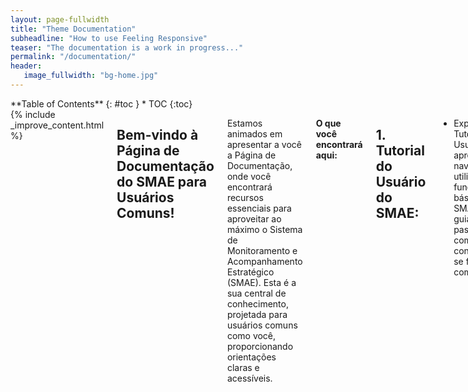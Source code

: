 ```yaml
---
layout: page-fullwidth
title: "Theme Documentation"
subheadline: "How to use Feeling Responsive"
teaser: "The documentation is a work in progress..."
permalink: "/documentation/"
header:
   image_fullwidth: "bg-home.jpg"
---
```

<div class="row">
<div class="medium-4 medium-push-8 columns" markdown="1">
<div class="panel radius" markdown="1">
**Table of Contents**
{: #toc }
*  TOC
{:toc}
</div>
</div><!-- /.medium-4.columns -->



<div class="medium-8 medium-pull-4 columns" markdown="1">
{% include _improve_content.html %}

## **Bem-vindo à Página de Documentação do SMAE para Usuários Comuns!**

Estamos animados em apresentar a você a Página de Documentação, onde você encontrará recursos essenciais para aproveitar ao máximo o Sistema de Monitoramento e Acompanhamento Estratégico (SMAE). Esta é a sua central de conhecimento, projetada para usuários comuns como você, proporcionando orientações claras e acessíveis.

**O que você encontrará aqui:**

## 1. **Tutorial do Usuário do SMAE:**
   - Explore o Tutorial do Usuário para aprender a navegar e utilizar as funcionalidades básicas do SMAE. Este guia passo a passo é seu companheiro confiável para se familiarizar com o sistema.



## 2. **Manual dos Administradores do SMAE:**
   - Se você é um administrador, o Manual dos Administradores fornece informações detalhadas sobre como gerenciar configurações, usuários e projetos no SMAE. Torne-se o mestre do controle!


## 3. **Tutorial dos Coordenadores do SMAE:**
   - Para coordenadores, o Tutorial dos Coordenadores oferece insights específicos sobre como liderar projetos, monitorar o progresso e utilizar recursos avançados do SMAE. Transforme-se em um coordenador eficiente!



###  **Por que explorar a Documentação:**

 - **Simplicidade e Clareza:** Nossos documentos foram criados pensando na sua facilidade de compreensão, garantindo uma experiência de aprendizado agradável.

 - **Recursos em PDF:** Baixe os manuais em PDF para acessar offline ou manter como referência em seus dispositivos.

 - **Suporte Constante:** Estamos comprometidos em fornecer suporte contínuo, e a Documentação é a sua fonte confiável para respostas rápidas e soluções.

Explore os manuais, faça o download dos PDFs e sinta-se à vontade para entrar em contato se precisar de assistência adicional. Estamos aqui para garantir que sua jornada com o SMAE seja tão suave quanto possível. Aproveite a leitura!
